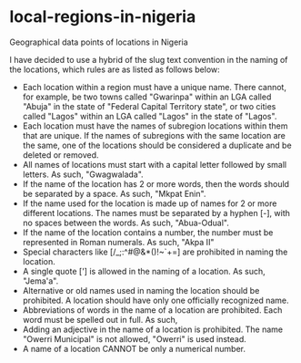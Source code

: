 # local-regions-in-nigeria
Geographical data points of locations in Nigeria

I have decided to use a hybrid of the slug text convention in the naming of the locations, which rules are as listed as follows below:

- Each location within a region must have a unique name. There cannot, for example, be two towns called "Gwarinpa" within an LGA called "Abuja" in the state of "Federal Capital Territory state", or two cities called "Lagos" within an LGA called "Lagos" in the state of "Lagos". 
- Each location must have the names of subregion locations within them that are unique. If the names of subregions with the same location are the same, one of the locations should be considered a duplicate and be deleted or removed. 
- All names of locations must start with a capital letter followed by small letters. As such, "Gwagwalada".
- If the name of the location has 2 or more words, then the words should be separated by a space. As such, "Mkpat Enin".
- If the name used for the location is made up of names for 2 or more different locations. The names must be separated by a hyphen [-], with no spaces between the words. As such, "Abua-Odual".
- If the name of the location contains a number, the number must be represented in Roman numerals. As such, "Akpa II"
- Special characters like [/\_;:^#@&*()!~`+=] are prohibited in naming the location.
- A single quote ['] is allowed in the naming of a location. As such, "Jema'a".
- Alternative or old names used in naming the location should be prohibited. A location should have only one officially recognized name.
- Abbreviations of words in the name of a location are prohibited. Each word must be spelled out in full. As such,  
- Adding an adjective in the name of a location is prohibited. The name "Owerri Municipal" is not allowed, "Owerri" is used instead.
- A name of a location CANNOT be only a numerical number.
